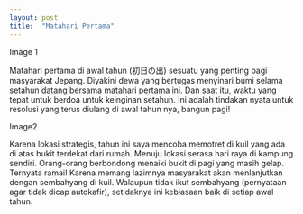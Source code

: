 ```yaml
---
layout: post
title:  "Matahari Pertama"
---
```


Image 1

Matahari pertama di awal tahun (初日の出) sesuatu yang penting bagi masyarakat Jepang. Diyakini dewa yang bertugas menyinari bumi selama setahun datang bersama matahari pertama ini. Dan saat itu, waktu yang tepat untuk berdoa untuk keinginan setahun. Ini adalah tindakan nyata untuk resolusi yang terus diulang di awal tahun nya, bangun pagi!

Image2

Karena lokasi strategis, tahun ini saya mencoba memotret di kuil yang ada di atas bukit terdekat dari rumah. Menuju lokasi serasa hari raya di kampung sendiri. Orang-orang berbondong menaiki bukit di pagi yang masih gelap. Ternyata ramai! Karena memang lazimnya masyarakat akan menlanjutkan dengan sembahyang di kuil. Walaupun tidak ikut sembahyang (pernyataan agar tidak dicap autokafir), setidaknya ini kebiasaan baik di setiap awal tahun.
